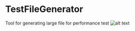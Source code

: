 # TestFileGenerator
Tool for generating large file for performance test
![alt text](https://i.smalljoys.me/2018/12/7-kinds-of-ppt-cover-cpr-to-save-bonobano_58be5b2172984.JPG?w=1308&ssl=1&strip=all)
